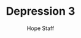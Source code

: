 ---
image: /assets/img/kl/kl_depression_3.png
title: Depression 3
number: 3
categories:
  - Meditations
  - Health
  - Depression
author: Hope Staff
notes: Depression 3
embed: >-
  EMBED_GOES_HERE
transcript: >-
  SOME LINES OF TEXT START HERE
---